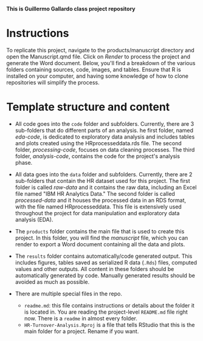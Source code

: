 **This is Guillermo Gallardo class project repository**

# Instructions

To replicate this project, navigate to the products/manuscript directory and open the Manuscript.qmd file. Click on *Render* to process the project and generate the Word document. Below, you'll find a breakdown of the various folders containing sources, code, images, and tables. Ensure that R is installed on your computer, and having some knowledge of how to clone repositories will simplify the process.


# Template structure and content


* All code goes into the `code` folder and subfolders. Currently, there are 3 sub-folders that do different parts of an analysis. he first folder, named *eda-code*, is dedicated to exploratory data analysis and includes tables and plots created using the HRprocesseddata.rds file. The second folder, *processing-code*, focuses on data cleaning processes. The third folder, *analysis-code*, contains the code for the project's analysis phase.

* All data goes into the `data` folder and subfolders. Currently, there are 2 sub-folders that contain the HR dataset used for this project. The first folder is called *raw-data* and it contains the raw data, including an Excel file named "IBM HR Analytics Data." The second folder is called *processed-data* and it houses the processed data in an RDS format, with the file named HRprocesseddata. This file is extensively used throughout the project for data manipulation and exploratory data analysis (EDA).

* The `products` folder contains the main file that is used to create this project. In this folder, you will find the *manuscript* file, which you can render to export a Word document containing all the data and plots.

* The `results` folder contains automatically/code generated output. This includes figures, tables saved as serialized R data (`.Rds`) files, computed values and other outputs. All content in these folders should be automatically generated by code. Manually generated results should be avoided as much as possible.


* There are multiple special files in the repo.
  * `readme.md`: this file contains instructions or details about the folder it
  is located in. You are reading the project-level `README.md` file right now. There is a `readme` in almost every folder.
  * `HR-Turnover-Analysis.Rproj` is a file that tells RStudio that this is the main folder for a project. Rename if you want.

